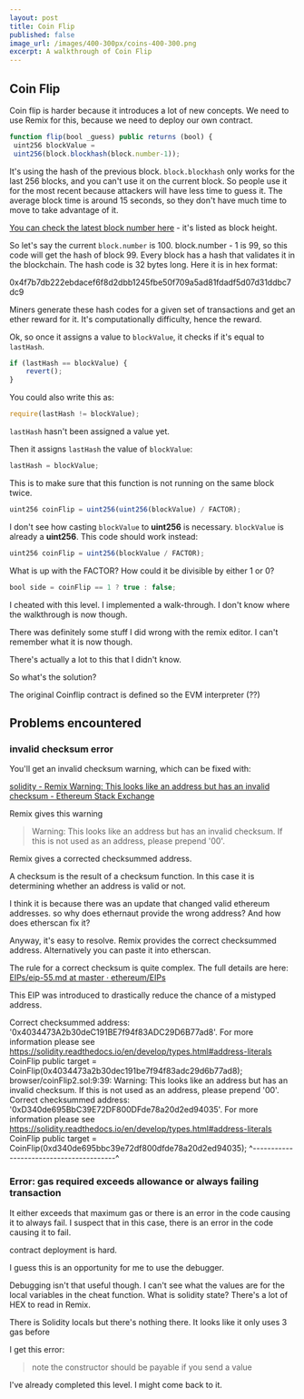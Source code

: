 ```yaml
---
layout: post
title: Coin Flip
published: false
image_url: /images/400-300px/coins-400-300.png
excerpt: A walkthrough of Coin Flip
---
```


## Coin Flip

Coin flip is harder because it introduces a lot of new concepts.
We need to use Remix for this, because we need to deploy our own contract.

```javascript
function flip(bool _guess) public returns (bool) {
 uint256 blockValue = 
 uint256(block.blockhash(block.number-1));
```
It's using the hash of the previous block.
`block.blockhash` only works for the last 256 blocks, and you can't use it on the current block. So people use it for the most recent because attackers will have less time to guess it. The average block time is around 15 seconds, so they don't have much time to move to take advantage of it.

[You can check the latest block number here](https://etherscan.io/blocks) - it's listed as block height.


So let's say the current `block.number` is 100. block.number - 1 is 99, so this code will get the hash of block 99. Every block has a hash that validates it in the blockchain. 
The hash code is 32 bytes long. Here it is in hex format:
  
0x4f7b7db222ebdacef6f8d2dbb1245fbe50f709a5ad81fdadf5d07d31ddbc7dc9

Miners generate these hash codes for a given set of transactions and get an ether reward for it. It's computationally difficulty, hence the reward.

Ok, so once it assigns a value to `blockValue`, it checks if it's equal to `lastHash`.

```javascript
if (lastHash == blockValue) { 
	revert(); 
}
```
You could also write this as:
```javascript
require(lastHash != blockValue);
```
`lastHash` hasn't been assigned a value yet.

Then it assigns `lastHash` the value of `blockValue`:
```javascript
lastHash = blockValue;
```
This is to make sure that this function is not running on the same block twice.

```javascript
uint256 coinFlip = uint256(uint256(blockValue) / FACTOR); 
```
I don't see how casting `blockValue` to **uint256** is necessary. `blockValue` is already a **uint256**. This code should work instead:

```javascript
uint256 coinFlip = uint256(blockValue / FACTOR); 
```
What is up with the FACTOR? How could it be divisible by either 1 or 0?
```javascript
bool side = coinFlip == 1 ? true : false;
```

I cheated with this level. I implemented a walk-through. I don't know where the walkthrough is now though.

There was definitely some stuff I did wrong with the remix editor. I can't remember what it is now though.


There's actually a lot to this that I didn't know.

So what's the solution?

The original Coinflip contract is defined so the EVM interpreter (??)



## Problems encountered

### invalid checksum error

You'll get an invalid checksum warning, which can be fixed with:

[solidity \- Remix Warning: This looks like an address but has an invalid checksum \- Ethereum Stack Exchange](https://ethereum.stackexchange.com/questions/30257/remix-warning-this-looks-like-an-address-but-has-an-invalid-checksum)



Remix gives this warning

> Warning: This looks like an address but has an invalid checksum. If this is not used as an address, please prepend '00'. 

Remix gives a corrected checksummed address.

A checksum is the result of a checksum function. In this case it is determining whether an address is valid or not.

I think it is because there was an update that changed valid ethereum addresses.
so why does ethernaut provide the wrong address? And how does etherscan fix it?

Anyway, it's easy to resolve. Remix provides the correct checksummed address. Alternatively you can paste it into etherscan.


The rule for a correct checksum is quite complex. The full details are here:
[EIPs/eip\-55\.md at master · ethereum/EIPs](https://github.com/ethereum/EIPs/blob/master/EIPS/eip-55.md)

This EIP was introduced to drastically reduce the chance of a mistyped address.

Correct checksummed address: '0x4034473A2b30deC191BE7f94f83ADC29D6B77ad8'. For more information please see https://solidity.readthedocs.io/en/develop/types.html#address-literals
    CoinFlip public target = CoinFlip(0x4034473a2b30dec191be7f94f83adc29d6b77ad8);
browser/coinFlip2.sol:9:39: Warning: This looks like an address but has an invalid checksum. If this is not used as an address, please prepend '00'. Correct checksummed address: '0xD340de695BbC39E72DF800DFde78a20d2ed94035'. For more information please see https://solidity.readthedocs.io/en/develop/types.html#address-literals CoinFlip public target = CoinFlip(0xd340de695bbc39e72df800dfde78a20d2ed94035); ^----------------------------------------^


### Error: gas required exceeds allowance or always failing transaction


It either exceeds that maximum gas or there is an error in the code causing it to always fail.
I suspect that in this case, there is an error in the code causing it to fail.

contract deployment is hard.

I guess this is an opportunity for me to use the debugger.

Debugging isn't that useful though. I can't see what the values are for the local variables in the cheat function.
What is solidity state?
There's a lot of HEX to read in Remix.

There is Solidity locals but there's nothing there. 
It looks like it only uses 3 gas before

I get this error:
> note the constructor should be payable if you send a value


I've already completed this level. I might come back to it.